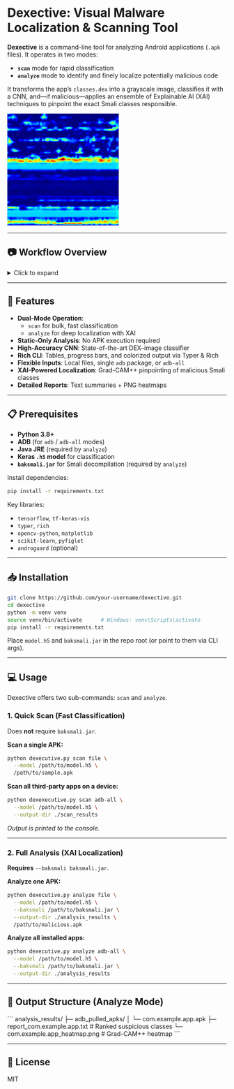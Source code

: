 # Dexective: Visual Malware Localization & Scanning Tool

**Dexective** is a command-line tool for analyzing Android applications (`.apk` files). It operates in two modes:

- **`scan`** mode for rapid classification
- **`analyze`** mode to identify and finely localize potentially malicious code

It transforms the app’s `classes.dex` into a grayscale image, classifies it with a CNN, and—if malicious—applies an ensemble of Explainable AI (XAI) techniques to pinpoint the exact Smali classes responsible.


[![Demo Video](images/heatmap.png)](https://www.youtube.com/watch?v=13ysN18IwLA)

---

## 📷 Workflow Overview

<details>
<summary>Click to expand</summary>

1. **DEX → Image**  
   Convert `classes.dex` bytes into a 2D grayscale image.
2. **CNN Classification**  
   Classify the DEX image as **Benign** or **Malicious**. (End of `scan` mode.)
3. **XAI Localization**  
   If malicious, run XAI methods (e.g., Grad-CAM++) to generate heatmaps highlighting suspicious regions.
4. **Heatmap → Smali**  
   Map “hot” pixels back to specific Smali classes for precise localization.  

![Detection Heatmap](images/dex_image.png)  
*Figure: DEX image by Dexective.*

![Detection Heatmap](images/detection_heatmap.png)  
*Figure: Hotspots on the DEX image detected by Dexective.*


</details>

---

## 🚀 Features

- **Dual-Mode Operation**:
  - `scan` for bulk, fast classification
  - `analyze` for deep localization with XAI
- **Static-Only Analysis**: No APK execution required
- **High-Accuracy CNN**: State-of-the-art DEX–image classifier
- **Rich CLI**: Tables, progress bars, and colorized output via Typer & Rich
- **Flexible Inputs**: Local files, single `adb` package, or `adb-all`
- **XAI-Powered Localization**: Grad-CAM++ pinpointing of malicious Smali classes
- **Detailed Reports**: Text summaries + PNG heatmaps

---

## 📋 Prerequisites

- **Python 3.8+**
- **ADB** (for `adb` / `adb-all` modes)
- **Java JRE** (required by `analyze`)
- **Keras `.h5` model** for classification
- **`baksmali.jar`** for Smali decompilation (required by `analyze`)

Install dependencies:

```bash
pip install -r requirements.txt
```

Key libraries:
- `tensorflow`, `tf-keras-vis`
- `typer`, `rich`
- `opencv-python`, `matplotlib`
- `scikit-learn`, `pyfiglet`
- `androguard` (optional)

---

## 📥 Installation

```bash
git clone https://github.com/your-username/dexective.git
cd dexective
python -m venv venv
source venv/bin/activate      # Windows: venv\Scripts\activate
pip install -r requirements.txt
```

Place `model.h5` and `baksmali.jar` in the repo root (or point to them via CLI args).

---

## 💻 Usage

Dexective offers two sub-commands: `scan` and `analyze`.

### 1. Quick Scan (Fast Classification)

Does **not** require `baksmali.jar`.

**Scan a single APK:**

```bash
python dexecutive.py scan file \
  --model /path/to/model.h5 \
  /path/to/sample.apk
```

**Scan all third‑party apps on a device:**

```bash
python dexexecutive.py scan adb-all \
  --model /path/to/model.h5 \
  --output-dir ./scan_results
```

_Output is printed to the console._

---

### 2. Full Analysis (XAI Localization)

**Requires** `--baksmali baksmali.jar`.

**Analyze one APK:**

```bash
python dexecutive.py analyze file \
  --model /path/to/model.h5 \
  --baksmali /path/to/baksmali.jar \
  --output-dir ./analysis_results \
  /path/to/malicious.apk
```

**Analyze all installed apps:**

```bash
python dexecutive.py analyze adb-all \
  --model /path/to/model.h5 \
  --baksmali /path/to/baksmali.jar \
  --output-dir ./analysis_results
```

---

## 📂 Output Structure (Analyze Mode)

\`\`\`
analysis_results/
├─ adb_pulled_apks/
│  └─ com.example.app.apk
├─ report_com.example.app.txt      # Ranked suspicious classes
└─ com.example.app_heatmap.png     # Grad-CAM++ heatmap
\`\`\`

---

## 📖 License

MIT
